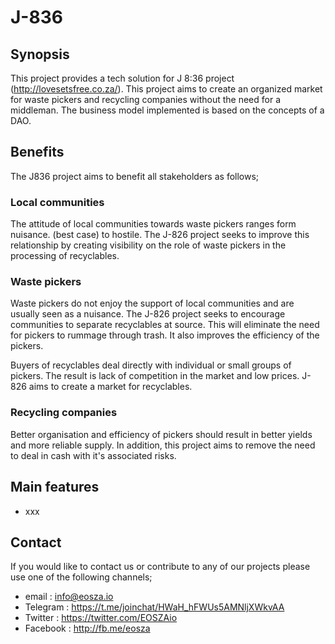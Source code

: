 # J-836

## Synopsis

This project provides a tech solution for J 8:36 project (http://lovesetsfree.co.za/). This project aims to create an organized market for waste pickers and recycling companies without the need for a middleman. The business model implemented is based on the concepts of a DAO.

## Benefits

The J836 project aims to benefit all stakeholders as follows;

### Local communities

The attitude of local communities towards waste pickers ranges form nuisance. (best case) to hostile. The J-826 project seeks to improve this relationship by creating visibility on the role of waste pickers in the processing of recyclables.

### Waste pickers

Waste pickers do not enjoy the support of local communities and are usually seen as a nuisance. The J-826 project seeks to encourage communities to separate recyclables at source. This will eliminate the need for pickers to rummage through trash. It also improves the efficiency of the pickers.

Buyers of recyclables deal directly with individual or small groups of pickers. The result is lack of competition in the market and low prices. J-826 aims to create a market for recyclables.

### Recycling companies

Better organisation and efficiency of pickers should result in better yields and more reliable supply. In addition, this project aims to remove the need to deal in cash with it's associated risks.

## Main features

- xxx

## Contact

If you would like to contact us or contribute to any of our projects please use one of the following channels;

- email : info@eosza.io
- Telegram : https://t.me/joinchat/HWaH_hFWUs5AMNljXWkvAA
- Twitter : https://twitter.com/EOSZAio
- Facebook : http://fb.me/eosza

